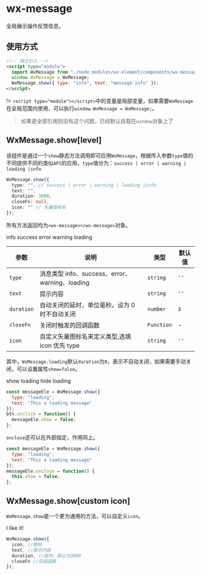 # wx-message

全局展示操作反馈信息。

## 使用方式

```html
<!-- 独立引入 -->
<script type="module">
  import WxMessage from "./node_modules/wx-element/components/wx-message.js";
  window.WxMessage = WxMessage;
  WxMessage.show({ type: "info", text: "message info" });
</script>
```

!> `<script type="module"></script>`中的变量是局部变量，如果需要`WxMessage`在全局范围内使用，可以执行`window.WxMessage = WxMessage;`。

> 如果是全部引用则没有这个问题，已经默认挂载在`window`对象上了

## WxMessage.show[level]

该组件是通过一个`show`静态方法调用即可应用`WxMessage`，根据传入参数`type`值的不同提供不同的类似`API`的应用，`type`值分为：`success | error | warning | loading |info`

```ts
WxMessage.show({
  type: "", // success | error | warning | loading |info
  text: "",
  duration: 3000,
  closeFn: null,
  icon: "" // 矢量图标名
});
```

所有方法返回均为`<wx-message></wx-message>`对象。

<wx-button type="primary" onclick="WxMessage.show({type:'info',text:'This a info message'})">info</wx-button>
<wx-button type="primary" onclick="WxMessage.show({type:'success',text:'This a success message'})">success</wx-button>
<wx-button type="primary" onclick="WxMessage.show({type:'error', text:'This a error message'})">error</wx-button>
<wx-button type="primary" onclick="WxMessage.show({type:'warning',text:'This a warning message'})">warning</wx-button>
<wx-button type="primary" onclick="WxMessage.show({type:'loading',text:'This a loading message'})">loading</wx-button>

| 参数       | 说明                                            | 类型       | 默认值 |
| ---------- | ----------------------------------------------- | ---------- | ------ |
| `type`     | 消息类型 info、success、error、warning、loading | `string`   | `''`   |
| `text`     | 提示内容                                        | `string`   | `''`   |
| `duration` | 自动关闭的延时，单位毫秒。设为 0 时不自动关闭   | `number`   | `3`    |
| `closeFn`  | 关闭时触发的回调函数                            | `Function` | -      |
| `icon`     | 自定义矢量图标名来定义类型,选填 icon 优先 type  | `string`   | `''`   |

其中，`WxMessage.loading`默认`duration`为`0`，表示不自动关闭，如果需要手动关闭，可以设置属性`show=false`。

<wx-button type="primary" onclick="this.messageEle = WxMessage.show({type:'loading',text:'This a loading message'})">show loading</wx-button>
<wx-button type="primary" onclick="this.previousElementSibling.messageEle.show = false">hide loading</wx-button>

```js
const messageEle = WxMessage.show({
  type: "loading",
  text: "This a loading message"
});
btn.onclick = function() {
  messageEle.show = false;
};
```

`onclose`还可以在外部指定，作用同上。

```js
const messageEle = WxMessage.show({
  type: "loading",
  text: "This a loading message"
});
messageEle.onclose = function() {
  this.show = false;
};
```

## WxMessage.show[custom icon]

`WxMessage.show`是一个更为通用的方法，可以自定义`icon`。

<wx-button type="primary" onclick="WxMessage.show({icon:'like',text:'I like it!'})">I like it!</wx-button>

```js
WxMessage.show({
  icon, //图标
  text, //提示内容
  duration, //延时，默认为3000
  closeFn //回调函数
});
```

